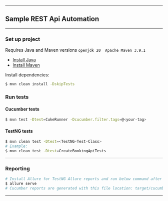 ***
## Sample REST Api Automation
***
### Set up project
Requires Java and Maven versions `openjdk 20 
Apache Maven 3.9.1`
- [Install Java](https://java.com/en/download/help/download_options.html)
- [Install Maven](https://maven.apache.org/install.html)

Install dependencies:
```bash
$ mvn clean install -DskipTests
```

### Run tests
#### Cucumber tests
```bash
$ mvn test -Dtest=CukeRunner -Dcucumber.filter.tags=@<your-tag>
```

#### TestNG tests
```bash
$ mvn clean test -Dtest=<TestNG-Test-Class>
# Example:
$ mvn clean test -Dtest=CreateBookingApiTests
```

---
### Reporting
```bash
# Install Allure for TestNG Allure reports and run below command after test exectuion:
$ allure serve
# Cucumber reports are generated with this file location: target/cucumber-report.html
```
***

